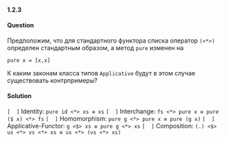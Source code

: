 #### 1.2.3
#### Question
Предположим, что для стандартного функтора списка оператор `(<*>)` определен стандартным образом, а метод `pure` изменен на
```
pure x = [x,x]
```
К каким законам класса типов `Applicative` будут в этом случае существовать контрпримеры?
#### Solution
`[  ]` Identity: `pure id <*> xs ≡ xs`
`[  ]` Interchange: `fs <*> pure x ≡ pure ($ x) <*> fs`
`[  ]` Homomorphism: `pure g <*> pure x ≡ pure (g x)`
`[  ]` Applicative-Functor: `g <$> xs ≡ pure g <*> xs`
`[  ]` Composition: `(.) <$> us <*> vs <*> xs ≡ us <*> (vs <*> xs)`
